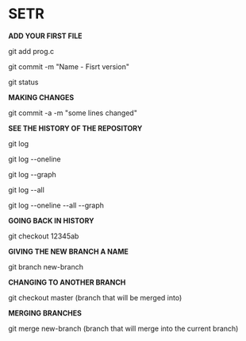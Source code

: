 # SETR
**ADD YOUR FIRST FILE**

git add prog.c

git commit -m "Name - Fisrt version"

git status

**MAKING CHANGES**

git commit -a -m "some lines changed"

**SEE THE HISTORY OF THE REPOSITORY**

git log

git log --oneline

git log --graph

git log --all

git log --oneline --all --graph

**GOING BACK IN HISTORY**

git checkout 12345ab

**GIVING THE NEW BRANCH A NAME**

git branch new-branch

**CHANGING TO ANOTHER BRANCH**

git checkout master (branch that will be merged into)

**MERGING BRANCHES**

git merge new-branch (branch that will merge into the current branch)

